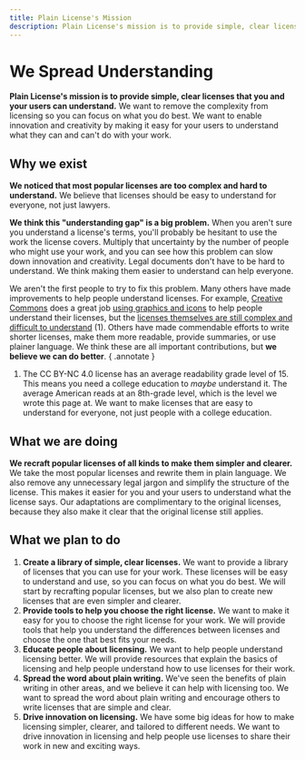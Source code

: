 ```yaml
---
title: Plain License's Mission
description: Plain License's mission is to provide simple, clear licenses that you and your users can understand. We want to remove the complexity from licensing so you can focus on what you do best. We want to enable innovation and creativity by making it easy for your users to understand what they can and can't do with your work.
---
```


# We Spread Understanding

**Plain License's mission is to provide simple, clear licenses that you and your users can understand.** We want to remove the complexity from licensing so you can focus on what you do best. We want to enable innovation and creativity by making it easy for your users to understand what they can and can't do with your work.

## Why we exist

**We noticed that most popular licenses are too complex and hard to understand.** We believe that licenses should be easy to understand for everyone, not just lawyers.

**We think this "understanding gap" is a big problem.** When you aren't sure you understand a license's terms, you'll probably be hesitant to use the work the license covers. Multiply that uncertainty by the number of people who might use your work, and you can see how this problem can slow down innovation and creativity. Legal documents don't have to be hard to understand. We think making them easier to understand can help everyone.

We aren't the first people to try to fix this problem. Many others have made improvements to help people understand licenses. For example, [Creative Commons][cc] does a great job [using graphics and icons][cc-licenses] to help people understand their licenses, but the [licenses themselves are still complex and difficult to understand][cc-by-nc-4.0] (1). Others have made commendable efforts to write shorter licenses, make them more readable, provide summaries, or use plainer language. We think these are all important contributions, but **we believe we can do better**.
{ .annotate }

1. The CC BY-NC 4.0 license has an average readability grade level of 15. This means you need a college education to *maybe* understand it. The average American reads at an 8th-grade level, which is the level we wrote this page at. We want to make licenses that are easy to understand for everyone, not just people with a college education.

## What we are doing

**We recraft popular licenses of all kinds to make them simpler and clearer.** We take the most popular licenses and rewrite them in plain language. We also remove any unnecessary legal jargon and simplify the structure of the license. This makes it easier for you and your users to understand what the license says. Our adaptations are complimentary to the original licenses, because they also make it clear that the original license still applies.

## What we plan to do

1. **Create a library of simple, clear licenses.** We want to provide a library of licenses that you can use for your work. These licenses will be easy to understand and use, so you can focus on what you do best. We will start by recrafting popular licenses, but we also plan to create new licenses that are even simpler and clearer.
2. **Provide tools to help you choose the right license.** We want to make it easy for you to choose the right license for your work. We will provide tools that help you understand the differences between licenses and choose the one that best fits your needs.
3. **Educate people about licensing.** We want to help people understand licensing better. We will provide resources that explain the basics of licensing and help people understand how to use licenses for their work.
4. **Spread the word about plain writing.** We've seen the benefits of plain writing in other areas, and we believe it can help with licensing too. We want to spread the word about plain writing and encourage others to write licenses that are simple and clear.
5. **Drive innovation on licensing.** We have some big ideas for how to make licensing simpler, clearer, and tailored to different needs. We want to drive innovation in licensing and help people use licenses to share their work in new and exciting ways.

[cc]: https://creativecommons.org "Creative Commons"
[cc-licenses]: https://creativecommons.org/share-your-work/cclicenses/ "Creative Commons Licenses"
[cc-by-nc-4.0]: https://creativecommons.org/licenses/by-nc/4.0/legalcode.en "CC BY-NC 4.0 Legal Code"
